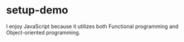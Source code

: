 # setup-demo

I enjoy JavaScript because it utilizes both Functional programming and Object-oriented programming.
